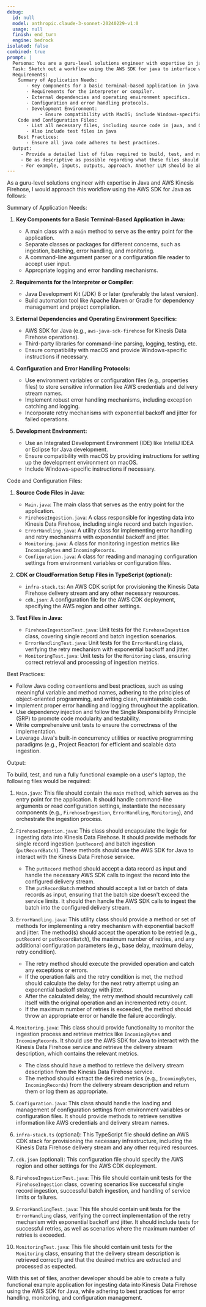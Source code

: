```yaml
---
debug:
  id: null
  model: anthropic.claude-3-sonnet-20240229-v1:0
  usage: null
  finish: end_turn
  engine: bedrock
isolated: false
combined: true
prompt: |
  Persona: You are a guru-level solutions engineer with expertise in java and AWS kinesis-firehose.
  Task: Sketch out a workflow using the AWS SDK for java to interface with the kinesis-firehose.
  Requirements:
    Summary of Application Needs:
       - Key components for a basic terminal-based application in java.
       - Requirements for the interpreter or compiler.
       - External dependencies and operating environment specifics.
       - Configuration and error handling protocols.
       - Development Environment:
            - Ensure compatibility with MacOS; include Windows-specific instructions as necessary.
    Code and Configuration Files:
       - List all necessary files, including source code in java, and CDK or CFN setup files in TypeScript.
       - Also include test files in java
    Best Practices:
       - Ensure all java code adheres to best practices.
  Output:
     - Provide a detailed list of files required to build, test, and run a fully functional example on a user’s laptop.
     - Be as descriptive as possible regarding what these files should look like, without giving me the source code.
     - For example, inputs, outputs, approach. Another LLM should be able to easily take the descriptions in your response and use it to create the actual files
---
```

As a guru-level solutions engineer with expertise in Java and AWS Kinesis Firehose, I would approach this workflow using the AWS SDK for Java as follows:

Summary of Application Needs:

1. **Key Components for a Basic Terminal-Based Application in Java:**
   - A main class with a `main` method to serve as the entry point for the application.
   - Separate classes or packages for different concerns, such as ingestion, batching, error handling, and monitoring.
   - A command-line argument parser or a configuration file reader to accept user input.
   - Appropriate logging and error handling mechanisms.

2. **Requirements for the Interpreter or Compiler:**
   - Java Development Kit (JDK) 8 or later (preferably the latest version).
   - Build automation tool like Apache Maven or Gradle for dependency management and project compilation.

3. **External Dependencies and Operating Environment Specifics:**
   - AWS SDK for Java (e.g., `aws-java-sdk-firehose` for Kinesis Data Firehose operations).
   - Third-party libraries for command-line parsing, logging, testing, etc.
   - Ensure compatibility with macOS and provide Windows-specific instructions if necessary.

4. **Configuration and Error Handling Protocols:**
   - Use environment variables or configuration files (e.g., properties files) to store sensitive information like AWS credentials and delivery stream names.
   - Implement robust error handling mechanisms, including exception catching and logging.
   - Incorporate retry mechanisms with exponential backoff and jitter for failed operations.

5. **Development Environment:**
   - Use an Integrated Development Environment (IDE) like IntelliJ IDEA or Eclipse for Java development.
   - Ensure compatibility with macOS by providing instructions for setting up the development environment on macOS.
   - Include Windows-specific instructions if necessary.

Code and Configuration Files:

1. **Source Code Files in Java:**
   - `Main.java`: The main class that serves as the entry point for the application.
   - `FirehoseIngestion.java`: A class responsible for ingesting data into Kinesis Data Firehose, including single record and batch ingestion.
   - `ErrorHandling.java`: A utility class for implementing error handling and retry mechanisms with exponential backoff and jitter.
   - `Monitoring.java`: A class for monitoring ingestion metrics like `IncomingBytes` and `IncomingRecords`.
   - `Configuration.java`: A class for reading and managing configuration settings from environment variables or configuration files.

2. **CDK or CloudFormation Setup Files in TypeScript (optional):**
   - `infra-stack.ts`: An AWS CDK script for provisioning the Kinesis Data Firehose delivery stream and any other necessary resources.
   - `cdk.json`: A configuration file for the AWS CDK deployment, specifying the AWS region and other settings.

3. **Test Files in Java:**
   - `FirehoseIngestionTest.java`: Unit tests for the `FirehoseIngestion` class, covering single record and batch ingestion scenarios.
   - `ErrorHandlingTest.java`: Unit tests for the `ErrorHandling` class, verifying the retry mechanism with exponential backoff and jitter.
   - `MonitoringTest.java`: Unit tests for the `Monitoring` class, ensuring correct retrieval and processing of ingestion metrics.

Best Practices:

- Follow Java coding conventions and best practices, such as using meaningful variable and method names, adhering to the principles of object-oriented programming, and writing clean, maintainable code.
- Implement proper error handling and logging throughout the application.
- Use dependency injection and follow the Single Responsibility Principle (SRP) to promote code modularity and testability.
- Write comprehensive unit tests to ensure the correctness of the implementation.
- Leverage Java's built-in concurrency utilities or reactive programming paradigms (e.g., Project Reactor) for efficient and scalable data ingestion.

Output:

To build, test, and run a fully functional example on a user's laptop, the following files would be required:

1. `Main.java`: This file should contain the `main` method, which serves as the entry point for the application. It should handle command-line arguments or read configuration settings, instantiate the necessary components (e.g., `FirehoseIngestion`, `ErrorHandling`, `Monitoring`), and orchestrate the ingestion process.

2. `FirehoseIngestion.java`: This class should encapsulate the logic for ingesting data into Kinesis Data Firehose. It should provide methods for single record ingestion (`putRecord`) and batch ingestion (`putRecordBatch`). These methods should use the AWS SDK for Java to interact with the Kinesis Data Firehose service.

   - The `putRecord` method should accept a data record as input and handle the necessary AWS SDK calls to ingest the record into the configured delivery stream.
   - The `putRecordBatch` method should accept a list or batch of data records as input, ensuring that the batch size doesn't exceed the service limits. It should then handle the AWS SDK calls to ingest the batch into the configured delivery stream.

3. `ErrorHandling.java`: This utility class should provide a method or set of methods for implementing a retry mechanism with exponential backoff and jitter. The method(s) should accept the operation to be retried (e.g., `putRecord` or `putRecordBatch`), the maximum number of retries, and any additional configuration parameters (e.g., base delay, maximum delay, retry condition).

   - The retry method should execute the provided operation and catch any exceptions or errors.
   - If the operation fails and the retry condition is met, the method should calculate the delay for the next retry attempt using an exponential backoff strategy with jitter.
   - After the calculated delay, the retry method should recursively call itself with the original operation and an incremented retry count.
   - If the maximum number of retries is exceeded, the method should throw an appropriate error or handle the failure accordingly.

4. `Monitoring.java`: This class should provide functionality to monitor the ingestion process and retrieve metrics like `IncomingBytes` and `IncomingRecords`. It should use the AWS SDK for Java to interact with the Kinesis Data Firehose service and retrieve the delivery stream description, which contains the relevant metrics.

   - The class should have a method to retrieve the delivery stream description from the Kinesis Data Firehose service.
   - The method should extract the desired metrics (e.g., `IncomingBytes`, `IncomingRecords`) from the delivery stream description and return them or log them as appropriate.

5. `Configuration.java`: This class should handle the loading and management of configuration settings from environment variables or configuration files. It should provide methods to retrieve sensitive information like AWS credentials and delivery stream names.

6. `infra-stack.ts` (optional): This TypeScript file should define an AWS CDK stack for provisioning the necessary infrastructure, including the Kinesis Data Firehose delivery stream and any other required resources.

7. `cdk.json` (optional): This configuration file should specify the AWS region and other settings for the AWS CDK deployment.

8. `FirehoseIngestionTest.java`: This file should contain unit tests for the `FirehoseIngestion` class, covering scenarios like successful single record ingestion, successful batch ingestion, and handling of service limits or failures.

9. `ErrorHandlingTest.java`: This file should contain unit tests for the `ErrorHandling` class, verifying the correct implementation of the retry mechanism with exponential backoff and jitter. It should include tests for successful retries, as well as scenarios where the maximum number of retries is exceeded.

10. `MonitoringTest.java`: This file should contain unit tests for the `Monitoring` class, ensuring that the delivery stream description is retrieved correctly and that the desired metrics are extracted and processed as expected.

With this set of files, another developer should be able to create a fully functional example application for ingesting data into Kinesis Data Firehose using the AWS SDK for Java, while adhering to best practices for error handling, monitoring, and configuration management.